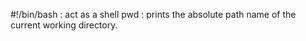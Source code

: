 #!/bin/bash : act as a shell
pwd :  prints the absolute path name of the current working directory.
